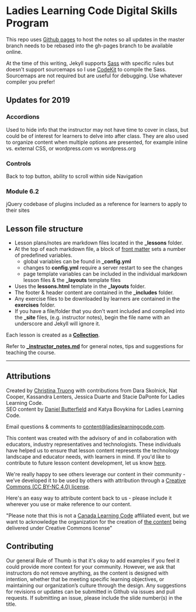 # Ladies Learning Code Digital Skills Program

This repo uses [Github pages](https://help.github.com/articles/using-jekyll-with-pages/) to host the notes so all updates in the master branch needs to be rebased into the gh-pages branch to be available online.

At the time of this writing, Jekyll supports [Sass](http://jekyllrb.com/docs/assets/) with specific rules but doesn't support sourcemaps so I use [CodeKit](https://incident57.com/codekit/index.html) to compile the Sass. Sourcemaps are not required but are useful for debugging. Use whatever compiler you prefer!

## Updates for 2019

### Accordions

Used to hide info that the instructor may not have time to cover in class, but could be of interest for learners to delve into after class.
They are also used to organize content when multiple options are presented, for example inline vs. external CSS, or wordpress.com vs wordpress.org

### Controls

Back to top button, ability to scroll within side Navigation

### Module 6.2

jQuery codebase of plugins included as a reference for learners to apply to their sites

## Lesson file structure

* Lesson plans/notes are markdown files located in the **_lessons** folder.
* At the top of each markdown file, a block of [front matter](http://jekyllrb.com/docs/frontmatter/) sets a number of predefined variables.
  * global variables can be found in **_config.yml**
  * changes to **config.yml** require a server restart to see the changes
  * page template variables can be included in the individual markdown lesson files & the **_layouts** template files
* Uses the **lessons.html** template in the **_layouts** folder.
* The footer & header content are contained in the **_includes** folder.
* Any exercise files to be downloaded by learners are contained in the **exercises** folder.
* If you have a file/folder that you don't want included and compiled into the **_site** files, (e.g. instructor notes), begin the file name with an underscore and Jekyll will ignore it.

Each lesson is created as a **[Collection](http://jekyllrb.com/docs/collections/)**.

Refer to **[_instructor_notes.md](_instructor_notes.md)** for general notes, tips and suggestions for teaching the course.

---

## Attributions

Created by [Christina Truong](http://christinatruong.com) with contributions from Dara Skolnick, Nat Cooper, Kassandra Lenters, Jessica Duarte and Stacie DaPonte for Ladies Learning Code.  
SEO content by [Daniel Butterfield](https://twitter.com/DanielButterf) and Katya Bovykina for Ladies Learning Code.

Email questions & comments to <content@ladieslearningcode.com>.

This content was created with the advisory of and in collaboration with educators, industry representatives and technologists. These individuals have helped us to ensure that lesson content represents the technology landscape and educator needs, with learners in mind. If you'd like to contribute to future lesson content development, let us know [here](https://docs.google.com/forms/d/e/1FAIpQLSfJ8NSMKVAmzpdn3EAymxCbDDz3XZPxyDdmtQ87GECuvXzzDQ/viewform).

We're really happy to see others leverage our content in their community - we’ve developed it to be used by others with attribution through a [Creative Commons (CC BY-NC 4.0) license](https://creativecommons.org/licenses/by-nc/4.0/).

Here's an easy way to attribute content back to us - please include it wherever you use or make reference to our content.

"Please note that this is not a [Canada Learning Code](https://www.canadalearningcode.ca/) affiliated event, but we want to acknowledge the organization for the creation of [the content](https://github.com/ladieslearningcode/llc-intro-to-javascript) being delivered under Creative Commons license"


## Contributing

Our general Rule of Thumb is that it's okay to add examples if you feel it could provide more context for your community. However, we ask that instructors do not remove anything, as the content is designed with intention, whether that be meeting specific learning objectives, or maintaining our organization’s culture through the design.  Any suggestions for revisions or updates can be submitted in Github via issues and pull requests. If submitting an issue, please include the slide number(s) in the title.
